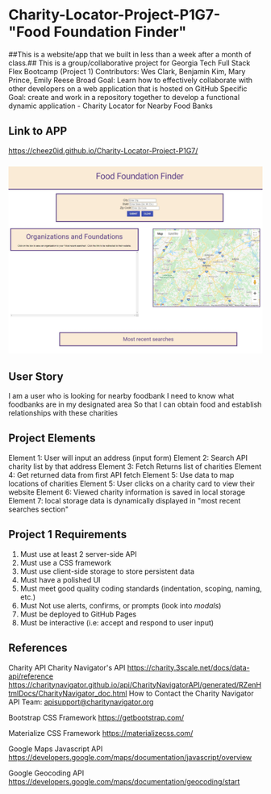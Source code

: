# Charity-Locator-Project-P1G7- "Food Foundation Finder"
##This is a website/app that we built in less than a week after a month of class.##
This is a group/collaborative project for Georgia Tech Full Stack Flex Bootcamp (Project 1)
Contributors: Wes Clark, Benjamin Kim, Mary Prince, Emily Reese
Broad Goal: Learn how to effectively collaborate with other developers on a web application that is hosted on GitHub
Specific Goal: create and work in a repository together to develop a functional dynamic application - Charity Locator for Nearby Food Banks

## Link to APP
https://cheez0id.github.io/Charity-Locator-Project-P1G7/
###
![Screenshot](https://raw.githubusercontent.com/Cheez0id/Charity-Locator-Project-P1G7/main/assets/fff.JPG "Screenshot")


## User Story
I am a user who is looking for nearby foodbank
I need to know what foodbanks are in my designated area
So that I can obtain food and establish relationships with these charities

## Project Elements
Element 1: User will input an address (input form) 
Element 2: Search API charity list by that address
Element 3: Fetch Returns list of charities 
Element 4: Get returned data from first API fetch
Element 5: Use data to map locations of charities
Element 5: User clicks on a charity card to view their website
Element 6: Viewed charity information is saved in local storage
Element 7: local storage data is dynamically displayed in "most recent searches section"

## Project 1 Requirements
1. Must use at least 2 server-side API
2. Must use a CSS framework
3. Must use client-side storage to store persistent data
4. Must have a polished UI
5. Must meet good quality coding standards (indentation, scoping, naming, etc.)
6. Must Not use alerts, confirms, or prompts (look into <i>modals</i>)
7. Must be deployed to GitHub Pages
8. Must be interactive (i.e: accept and respond to user input)


## References
Charity API
Charity Navigator's API
https://charity.3scale.net/docs/data-api/reference
https://charitynavigator.github.io/api/CharityNavigatorAPI/generated/RZenHtmlDocs/CharityNavigator_doc.html
How to Contact the Charity Navigator API Team: apisupport@charitynavigator.org

Bootstrap CSS Framework
https://getbootstrap.com/

Materialize CSS Framework
https://materializecss.com/

Google Maps Javascript API
https://developers.google.com/maps/documentation/javascript/overview

Google Geocoding API
https://developers.google.com/maps/documentation/geocoding/start




